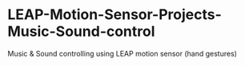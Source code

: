 # LEAP-Motion-Sensor-Projects-Music-Sound-control
Music &amp; Sound controlling using LEAP motion sensor (hand gestures) 
